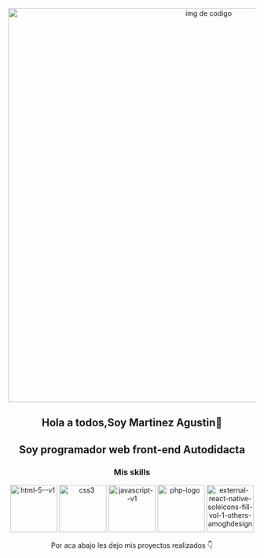 <article id="header" style="text-align: center;">
<img src="https://i.pinimg.com/originals/b1/6e/9e/b16e9ee93afbf1a19d272964663e16a3.jpg" width="800" alt="img de codigo">
 <h1 style="text-align: center;"> Hola a todos,Soy Martinez Agustin👋</h1>
 <h2 style="text-align: center;" style="font-weight: 900;" >Soy programador web front-end Autodidacta</h2>
</article>
<div style="text-align: center;">
    <h3> Mis skills</h3>
  <section style="align-items: center;">
    <img width="96" height="96" src="https://img.icons8.com/color/48/html-5--v1.png" alt="html-5--v1"/>
    <img width="96" height="96" src="https://img.icons8.com/color/96/css3.png" alt="css3"/>
    <img width="96" height="96" src="https://img.icons8.com/color/96/javascript--v1.png" alt="javascript--v1"/>
    <img width="96" height="96" src="https://img.icons8.com/officel/160/php-logo.png" alt="php-logo"/>
    <img width="96" height="96" src="https://img.icons8.com/external-others-amoghdesign/96/external-react-native-soleicons-fill-vol-1-others-amoghdesign.png" alt="external-react-native-soleicons-fill-vol-1-others-amoghdesign"/>
    <p style="text-align: center;" > Por aca abajo les dejo mis proyectos realizados 👇</p>
  </section>
</div>

<!--
**agustindev22/agustindev22** is a ✨ _special_ ✨ repository because its `README.md` (this file) appears on your GitHub profile.

Here are some ideas to get you started:

- 🔭 I’m currently working on ...
- 🌱 I’m currently learning ...
- 👯 I’m looking to collaborate on ...
- 🤔 I’m looking for help with ...
- 💬 Ask me about ...
- 📫 How to reach me: ...
- 😄 Pronouns: ...
- ⚡ Fun fact: ...
-->
